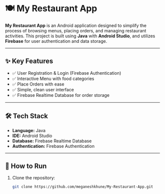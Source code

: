 # 🍽️ My Restaurant App

**My Restaurant App** is an Android application designed to simplify the process of browsing menus, placing orders, and managing restaurant activities. This project is built using **Java** with **Android Studio**, and utilizes **Firebase** for user authentication and data storage.

---

## ✨ **Key Features**

- ✅ User Registration & Login (Firebase Authentication)
- ✅ Interactive Menu with food categories
- ✅ Place Orders with ease
- ✅ Simple, clean user interface
- ✅ Firebase Realtime Database for order storage

---

## 🛠️ **Tech Stack**

- **Language:** Java
- **IDE:** Android Studio
- **Database:** Firebase Realtime Database
- **Authentication:** Firebase Authentication

---

## 🚀 **How to Run**

1. Clone the repository:
   ```bash
   git clone https://github.com/meganeshkhune/My-Restaurant-App.git

